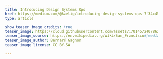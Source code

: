 ```yaml
---
title: Introducing Design Systems Ops
href: https://medium.com/@kaelig/introducing-design-systems-ops-7f34c4561ba7#.s0l2kwuyn
type: article

show_teaser_image_credits: true
teaser_image: https://cloud.githubusercontent.com/assets/170145/24078622/a06c68a0-0c72-11e7-8d00-1ec46b4cb259.jpeg
teaser_image_source: https://en.wikipedia.org/wiki/San_Francisco#/media/File:Golden_Gate_Bridge,_SF_(cropped).jpg
teaser_image_author: Bernard Gagnon
teaser_image_license: CC BY-SA

---
```

